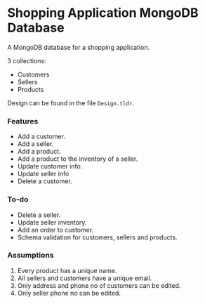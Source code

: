 # Shopping Application MongoDB Database

A MongoDB database for a shopping application.

3 collections:
* Customers
* Sellers
* Products

Design can be found in the file `Design.tldr`.

### Features

* Add a customer.
* Add a seller.
* Add a product.
* Add a product to the inventory of a seller.
* Update customer info.
* Update seller info
* Delete a customer.

### To-do
* Delete a seller.
* Update seller inventory.
* Add an order to customer.
* Schema validation for customers, sellers and products.

### Assumptions

1. Every product has a unique name.
2. All sellers and customers have a unique email.
3. Only address and phone no of customers can be edited.
4. Only seller phone no can be edited.